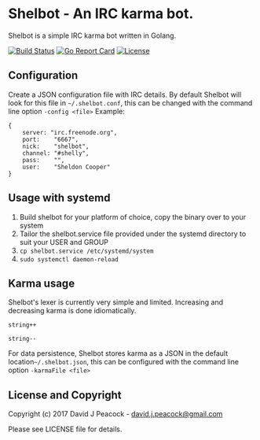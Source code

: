 # Shelbot - An IRC karma bot.

Shelbot is a simple IRC karma bot written in Golang.

[![Build Status](https://travis-ci.org/davidjpeacock/shelbot.svg?branch=master)](https://travis-ci.org/davidjpeacock/shelbot)
[![Go Report Card](https://goreportcard.com/badge/github.com/davidjpeacock/shelbot)](https://goreportcard.com/report/github.com/davidjpeacock/shelbot)
[![License](https://img.shields.io/badge/license-MIT-blue.svg)](https://raw.githubusercontent.com/davidjpeacock/shelbot/master/LICENSE)

## Configuration

Create a JSON configuration file with IRC details. By default Shelbot will look for this file in `~/.shelbot.conf`, this can be changed with the command line option `-config <file>` Example:

```
{
	server: "irc.freenode.org",
	port:    "6667",
	nick:    "shelbot",
	channel: "#shelly",
	pass:    "",
	user:    "Sheldon Cooper"
}
```

## Usage with systemd

1. Build shelbot for your platform of choice, copy the binary over to your system
2. Tailor the shelbot.service file provided under the systemd directory to suit your USER and GROUP
3. `cp shelbot.service /etc/systemd/system`
4. `sudo systemctl daemon-reload`

## Karma usage

Shelbot's lexer is currently very simple and limited.  Increasing and decreasing karma is done idiomatically.

`string++`

`string--`

For data persistence, Shelbot stores karma as a JSON in the default location`~/.shelbot.json`, this can be configured with the command line option `-karmaFile <file>`

## License and Copyright

Copyright (c) 2017 David J Peacock - david.j.peacock@gmail.com

Please see LICENSE file for details.
